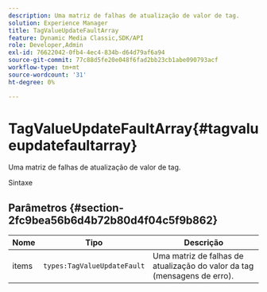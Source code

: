 ```yaml
---
description: Uma matriz de falhas de atualização de valor de tag.
solution: Experience Manager
title: TagValueUpdateFaultArray
feature: Dynamic Media Classic,SDK/API
role: Developer,Admin
exl-id: 76622042-0fb4-4ec4-834b-d64d79af6a94
source-git-commit: 77c88d5fe20e048f6fad2bb23cb1abe090793acf
workflow-type: tm+mt
source-wordcount: '31'
ht-degree: 0%

---
```


# TagValueUpdateFaultArray{#tagvalueupdatefaultarray}

Uma matriz de falhas de atualização de valor de tag.

Sintaxe

## Parâmetros {#section-2fc9bea56b6d4b72b80d4f04c5f9b862}

| Nome | Tipo | Descrição |
|---|---|---|
| items | `types:TagValueUpdateFault` | Uma matriz de falhas de atualização do valor da tag (mensagens de erro). |
